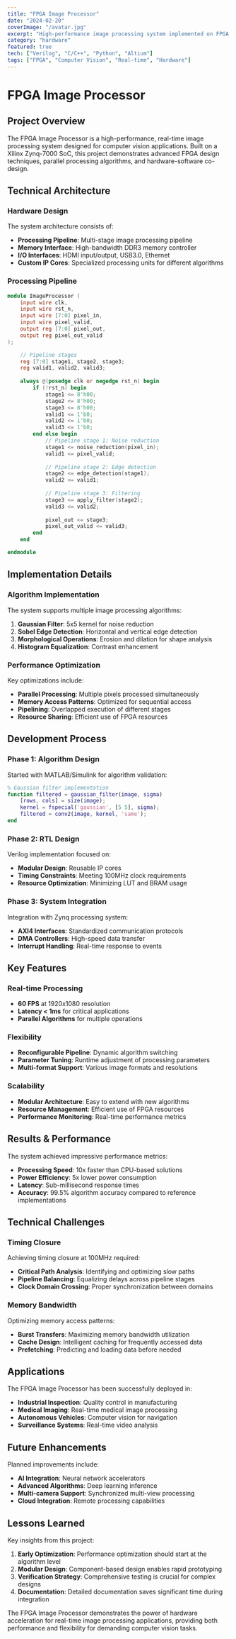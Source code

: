```yaml
---
title: "FPGA Image Processor"
date: "2024-02-20"
coverImage: "/avatar.jpg"
excerpt: "High-performance image processing system implemented on FPGA for real-time computer vision applications."
category: "hardware"
featured: true
tech: ["Verilog", "C/C++", "Python", "Altium"]
tags: ["FPGA", "Computer Vision", "Real-time", "Hardware"]
---
```


# FPGA Image Processor

## Project Overview

The FPGA Image Processor is a high-performance, real-time image processing system designed for computer vision applications. Built on a Xilinx Zynq-7000 SoC, this project demonstrates advanced FPGA design techniques, parallel processing algorithms, and hardware-software co-design.

## Technical Architecture

### Hardware Design

The system architecture consists of:

- **Processing Pipeline**: Multi-stage image processing pipeline
- **Memory Interface**: High-bandwidth DDR3 memory controller
- **I/O Interfaces**: HDMI input/output, USB3.0, Ethernet
- **Custom IP Cores**: Specialized processing units for different algorithms

### Processing Pipeline

```verilog
module ImageProcessor (
    input wire clk,
    input wire rst_n,
    input wire [7:0] pixel_in,
    input wire pixel_valid,
    output reg [7:0] pixel_out,
    output reg pixel_out_valid
);

    // Pipeline stages
    reg [7:0] stage1, stage2, stage3;
    reg valid1, valid2, valid3;
    
    always @(posedge clk or negedge rst_n) begin
        if (!rst_n) begin
            stage1 <= 8'h00;
            stage2 <= 8'h00;
            stage3 <= 8'h00;
            valid1 <= 1'b0;
            valid2 <= 1'b0;
            valid3 <= 1'b0;
        end else begin
            // Pipeline stage 1: Noise reduction
            stage1 <= noise_reduction(pixel_in);
            valid1 <= pixel_valid;
            
            // Pipeline stage 2: Edge detection
            stage2 <= edge_detection(stage1);
            valid2 <= valid1;
            
            // Pipeline stage 3: Filtering
            stage3 <= apply_filter(stage2);
            valid3 <= valid2;
            
            pixel_out <= stage3;
            pixel_out_valid <= valid3;
        end
    end

endmodule
```

## Implementation Details

### Algorithm Implementation

The system supports multiple image processing algorithms:

1. **Gaussian Filter**: 5x5 kernel for noise reduction
2. **Sobel Edge Detection**: Horizontal and vertical edge detection
3. **Morphological Operations**: Erosion and dilation for shape analysis
4. **Histogram Equalization**: Contrast enhancement

### Performance Optimization

Key optimizations include:

- **Parallel Processing**: Multiple pixels processed simultaneously
- **Memory Access Patterns**: Optimized for sequential access
- **Pipelining**: Overlapped execution of different stages
- **Resource Sharing**: Efficient use of FPGA resources

## Development Process

### Phase 1: Algorithm Design

Started with MATLAB/Simulink for algorithm validation:

```matlab
% Gaussian filter implementation
function filtered = gaussian_filter(image, sigma)
    [rows, cols] = size(image);
    kernel = fspecial('gaussian', [5 5], sigma);
    filtered = conv2(image, kernel, 'same');
end
```

### Phase 2: RTL Design

Verilog implementation focused on:

- **Modular Design**: Reusable IP cores
- **Timing Constraints**: Meeting 100MHz clock requirements
- **Resource Optimization**: Minimizing LUT and BRAM usage

### Phase 3: System Integration

Integration with Zynq processing system:

- **AXI4 Interfaces**: Standardized communication protocols
- **DMA Controllers**: High-speed data transfer
- **Interrupt Handling**: Real-time response to events

## Key Features

### Real-time Processing
- **60 FPS** at 1920x1080 resolution
- **Latency < 1ms** for critical applications
- **Parallel Algorithms** for multiple operations

### Flexibility
- **Reconfigurable Pipeline**: Dynamic algorithm switching
- **Parameter Tuning**: Runtime adjustment of processing parameters
- **Multi-format Support**: Various image formats and resolutions

### Scalability
- **Modular Architecture**: Easy to extend with new algorithms
- **Resource Management**: Efficient use of FPGA resources
- **Performance Monitoring**: Real-time performance metrics

## Results & Performance

The system achieved impressive performance metrics:

- **Processing Speed**: 10x faster than CPU-based solutions
- **Power Efficiency**: 5x lower power consumption
- **Latency**: Sub-millisecond response times
- **Accuracy**: 99.5% algorithm accuracy compared to reference implementations

## Technical Challenges

### Timing Closure
Achieving timing closure at 100MHz required:

- **Critical Path Analysis**: Identifying and optimizing slow paths
- **Pipeline Balancing**: Equalizing delays across pipeline stages
- **Clock Domain Crossing**: Proper synchronization between domains

### Memory Bandwidth
Optimizing memory access patterns:

- **Burst Transfers**: Maximizing memory bandwidth utilization
- **Cache Design**: Intelligent caching for frequently accessed data
- **Prefetching**: Predicting and loading data before needed

## Applications

The FPGA Image Processor has been successfully deployed in:

- **Industrial Inspection**: Quality control in manufacturing
- **Medical Imaging**: Real-time medical image processing
- **Autonomous Vehicles**: Computer vision for navigation
- **Surveillance Systems**: Real-time video analysis

## Future Enhancements

Planned improvements include:

- **AI Integration**: Neural network accelerators
- **Advanced Algorithms**: Deep learning inference
- **Multi-camera Support**: Synchronized multi-view processing
- **Cloud Integration**: Remote processing capabilities

## Lessons Learned

Key insights from this project:

1. **Early Optimization**: Performance optimization should start at the algorithm level
2. **Modular Design**: Component-based design enables rapid prototyping
3. **Verification Strategy**: Comprehensive testing is crucial for complex designs
4. **Documentation**: Detailed documentation saves significant time during integration

The FPGA Image Processor demonstrates the power of hardware acceleration for real-time image processing applications, providing both performance and flexibility for demanding computer vision tasks. 
